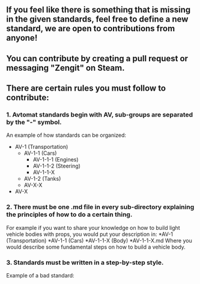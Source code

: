 ## If you feel like there is something that is missing in the given standards, feel free to define a new standard, we are open to contributions from anyone!
## You can contribute by creating a pull request or messaging "Zengit" on Steam.

## There are certain rules you must follow to contribute:

### 1. Avtomat standards begin with AV, sub-groups are separated by the "-" symbol.
An example of how standards can be organized:
* AV-1 (Transportation)
  * AV-1-1 (Cars)
    * AV-1-1-1 (Engines)
     * AV-1-1-2 (Steering)
     * AV-1-1-X
  * AV-1-2 (Tanks)
  * AV-X-X
* AV-X
  
### 2. There must be one .md file in every sub-directory explaining the principles of how to do a certain thing.
For example if you want to share your knowledge on how to build light vehicle bodies with props, you would put your description in:
 *AV-1 (Transportation)
  *AV-1-1 (Cars)
   *AV-1-1-X (Body)
    *AV-1-1-X.md
Where you would describe some fundamental steps on how to build a vehicle body.

### 3. Standards must be written in a step-by-step style.
Example of a bad standard:
 
